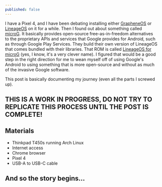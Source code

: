 ```yaml
---
published: false
---
```

I have a Pixel 4, and I have been debating installing either [GrapheneOS](https://grapheneos.org/) or [LineageOS](https://lineageos.org/) on it for a while. Then I found out about something called [microG](https://microg.org/). It basically provides open-source free-as-in-freedom alternatives to the proprietary APIs and services that Google provides for Android, such as through Google Play Services. They build their own version of LineageOS that comes bundled with their libraries. That ROM is called [LineageOS for microG](https://lineage.microg.org/) (yes, I know, it's a very clever name). I figured that would be a good step in the right direction for me to wean myself off of using Google's Android to using something that is more open-source and without as much of the invasive Google software.

This post is basically documenting my journey (even all the parts I screwed up).

## THIS IS A WORK IN PROGRESS, DO NOT TRY TO REPLICATE THIS PROCESS UNTIL THE POST IS COMPLETE!

## Materials
- Thinkpad T450s running Arch Linux
- Internet access
- Chrome browser
- Pixel 4
- USB-A to USB-C cable

## And so the story begins...


